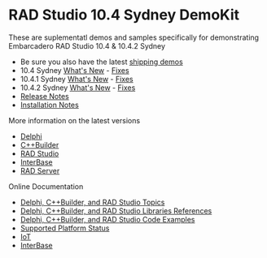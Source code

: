 # RAD Studio 10.4 Sydney DemoKit
These are suplementatl demos and samples specifically for demonstrating Embarcadero RAD Studio 10.4 & 10.4.2 Sydney 

* Be sure you also have the latest [shipping demos](https://github.com/Embarcadero/RADStudio10.4Demos) 
* 10.4 Sydney [What's New](http://docwiki.embarcadero.com/RADStudio/Sydney/en/What%27s_New) - [Fixes](http://docwiki.embarcadero.com/RADStudio/Sydney/en/New_features_and_customer_reported_issues_fixed_in_RAD_Studio_10.4)
* 10.4.1 Sydney [What's New](http://docwiki.embarcadero.com/RADStudio/Sydney/en/10.4_Sydney_-_Release_1) - [Fixes](http://docwiki.embarcadero.com/RADStudio/Sydney/en/New_features_and_customer_reported_issues_fixed_in_RAD_Studio_10.4.1) 
* 10.4.2 Sydney [What's New](http://docwiki.embarcadero.com/RADStudio/Sydney/en/10.4_Sydney_-_Release_2) - [Fixes](http://docwiki.embarcadero.com/RADStudio/Sydney/en/New_features_and_customer_reported_issues_fixed_in_RAD_Studio_10.4.2)
* [Release Notes](http://docwiki.embarcadero.com/RADStudio/Sydney/en/Release_Notes)
* [Installation Notes](http://docwiki.embarcadero.com/RADStudio/Sydney/en/Installation_Notes)

More information on the latest versions
* <a href="https://www.embarcadero.com/products/delphi">Delphi</a>
* <a href="https://www.embarcadero.com/products/cbuilder">C++Builder</a>
* <a href="https://www.embarcadero.com/products/rad-studio">RAD Studio</a>
* [InterBase](https://www.embarcadero.com/products/interbase)
* [RAD Server](https://www.embarcadero.com/products/rad-server)

Online Documentation
* <a href="http://docwiki.embarcadero.com/RADStudio/en/">Delphi, C++Builder, and RAD Studio Topics</a>
* <a href="http://docwiki.embarcadero.com/Libraries/en/">Delphi, C++Builder, and RAD Studio Libraries References</a>
* <a href="http://docwiki.embarcadero.com/CodeExamples/en/">Delphi, C++Builder, and RAD Studio Code Examples</a>
* <a href="http://docwiki.embarcadero.com/PlatformStatus/en/">Supported Platform Status</a>
* <a href="http://docwiki.embarcadero.com/IoT/en/">IoT</a>
* <a href="http://docwiki.embarcadero.com/InterBase/2020/en/">InterBase</a>

